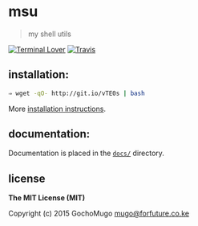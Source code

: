 
# msu

> my shell utils

[![Terminal Lover](https://img.shields.io/badge/terminal-lover-red.svg?style=flat-square)](https://github.com/GochoMugo) [![Travis](https://img.shields.io/travis/GochoMugo/msu.svg?style=flat-square)](https://travis-ci.org/GochoMugo/msu)


## installation:

```bash
⇒ wget -qO- http://git.io/vTE0s | bash
```

More [installation instructions](https://github.com/GochoMugo/msu/tree/master/docs/installation.md).


## documentation:

Documentation is placed in the [`docs/`](https://github.com/GochoMugo/msu/tree/master/docs/) directory.


## license

__The MIT License (MIT)__

Copyright (c) 2015 GochoMugo <mugo@forfuture.co.ke>
